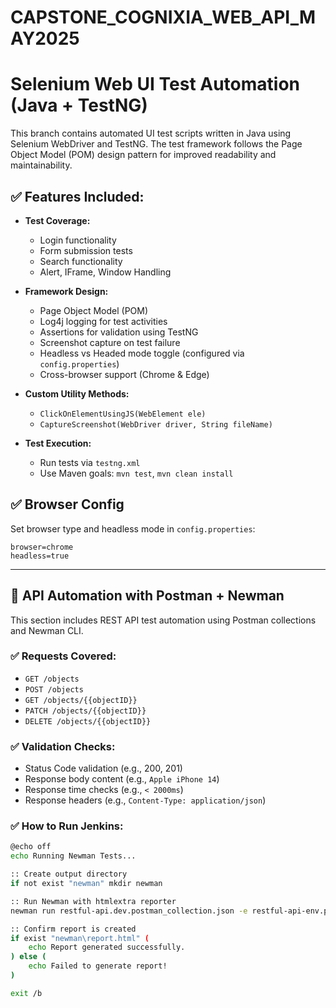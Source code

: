 # CAPSTONE_COGNIXIA_WEB_API_MAY2025

# Selenium Web UI Test Automation (Java + TestNG)

This branch contains automated UI test scripts written in Java using Selenium WebDriver and TestNG. The test framework follows the Page Object Model (POM) design pattern for improved readability and maintainability.

## ✅ Features Included:

- **Test Coverage:**
  - Login functionality
  - Form submission tests
  - Search functionality
  - Alert, IFrame, Window Handling

- **Framework Design:**
  - Page Object Model (POM)
  - Log4j logging for test activities
  - Assertions for validation using TestNG
  - Screenshot capture on test failure
  - Headless vs Headed mode toggle (configured via `config.properties`)
  - Cross-browser support (Chrome & Edge)

- **Custom Utility Methods:**
  - `ClickOnElementUsingJS(WebElement ele)`
  - `CaptureScreenshot(WebDriver driver, String fileName)`

- **Test Execution:**
  - Run tests via `testng.xml`
  - Use Maven goals: `mvn test`, `mvn clean install`

## ✅ Browser Config

Set browser type and headless mode in `config.properties`:

```properties
browser=chrome
headless=true
 ```

---

## 🔹 API Automation with Postman + Newman

This section includes REST API test automation using Postman collections and Newman CLI.

### ✅ Requests Covered:
- `GET /objects`
- `POST /objects`
- `GET /objects/{{objectID}}`
- `PATCH /objects/{{objectID}}`
- `DELETE /objects/{{objectID}}`

### ✅ Validation Checks:
- Status Code validation (e.g., 200, 201)
- Response body content (e.g., `Apple iPhone 14`)
- Response time checks (e.g., `< 2000ms`)
- Response headers (e.g., `Content-Type: application/json`)

### ✅ How to Run Jenkins:
```bash
@echo off
echo Running Newman Tests...

:: Create output directory
if not exist "newman" mkdir newman

:: Run Newman with htmlextra reporter
newman run restful-api.dev.postman_collection.json -e restful-api-env.postman_environment.json --insecure -r htmlextra --reporter-htmlextra-export newman\report.html

:: Confirm report is created
if exist "newman\report.html" (
    echo Report generated successfully.
) else (
    echo Failed to generate report!
)

exit /b
```
